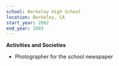 ```yaml
---
school: Berkeley High School
location: Berkeley, CA
start_year: 2002
end_year: 2003
---
```

**Activities and Societies**
- Photographer for the school newspaper
